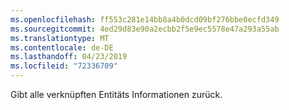```yaml
---
ms.openlocfilehash: ff553c281e14bb8a4b0dcd09bf276bbe0ecfd349
ms.sourcegitcommit: 4ed29d83e90a2ecbb2f5e9ec5578e47a293a55ab
ms.translationtype: MT
ms.contentlocale: de-DE
ms.lasthandoff: 04/23/2019
ms.locfileid: "72336709"
---
```

Gibt alle verknüpften Entitäts Informationen zurück.
